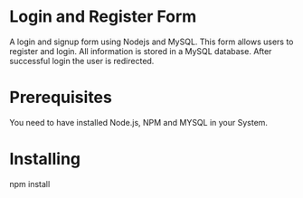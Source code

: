 Login and Register Form
====================================

A login and signup form using Nodejs and MySQL. This form allows users to register and login. 
All information is stored in a MySQL database. After successful login the user is redirected.

Prerequisites
===============
You need to have installed Node.js, NPM and MYSQL in your System.

Installing
===============
npm install

